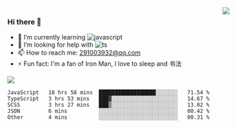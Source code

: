 <img align='right' src='https://github-readme-stats.vercel.app/api?username=niaogege&show_icons=true&theme=radical'/>

### Hi there 👋

- 🌱 I’m currently learning ![javascript](https://img.shields.io/badge/javacript-learn-orange)
- 🤔 I’m looking for help with ![ts](https://img.shields.io/badge/ts-learn-yellow)
- 📫 How to reach me: 291003932@qq.com
- ⚡ Fun fact:  I'm a fan of Iron Man, I love to sleep and 书法

![](https://github-readme-stats.vercel.app/api/top-langs/?username=niaogege&layout=compact)

<!--START_SECTION:waka-->
```text
JavaScript   18 hrs 58 mins  ██████████████████░░░░░░░   71.54 % 
TypeScript   3 hrs 53 mins   ███▓░░░░░░░░░░░░░░░░░░░░░   14.67 % 
SCSS         3 hrs 27 mins   ███▒░░░░░░░░░░░░░░░░░░░░░   13.02 % 
JSON         6 mins          ░░░░░░░░░░░░░░░░░░░░░░░░░   00.42 % 
Other        4 mins          ░░░░░░░░░░░░░░░░░░░░░░░░░   00.31 % 
```
<!--END_SECTION:waka-->
